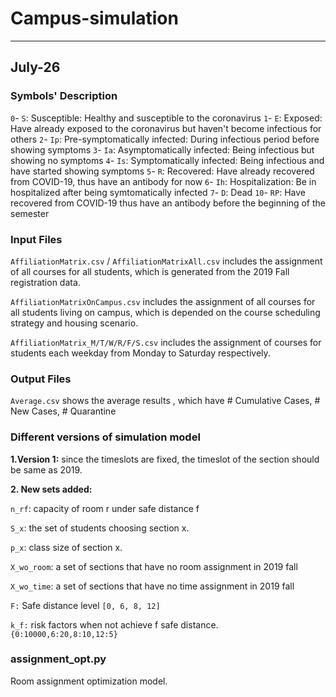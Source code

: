 # Campus-simulation

-----
July-26
-----

### Symbols' Description

`0`- `S`:   Susceptible: Healthy and susceptible to the coronavirus
`1`- `E`:   Exposed: Have already exposed to the coronavirus but haven't become infectious for others
`2`- `Ip`:  Pre-symptomatically infected: During infectious period before showing symptoms
`3`- `Ia`:  Asymptomatically infected: Being infectious but showing no symptoms
`4`- `Is`:  Symptomatically infected: Being infectious and have started showing symptoms
`5`- `R`:   Recovered: Have already recovered from COVID-19, thus have an antibody for now
`6`- `Ih`:  Hospitalization: Be in hospitalized after being symtomatically infected 
`7`- `D`:   Dead
`10`- `RP`: Have recovered from COVID-19 thus have an antibody before the beginning of the semester


### Input Files

`AffiliationMatrix.csv` / `AffiliationMatrixAll.csv` includes the assignment of all courses for all students, which is generated from the 2019 Fall registration data.

`AffiliationMatrixOnCampus.csv` includes the assignment of all courses for all students living on campus, which is depended on the course scheduling strategy and housing scenario.

`AffiliationMatrix_M/T/W/R/F/S.csv` includes the assignment of courses for students each weekday from Monday to Saturday respectively.

### Output Files

`Average.csv` shows the average results , which have # Cumulative Cases, # New Cases, # Quarantine  


### Different versions of simulation model

**1\.Version 1:** since the timeslots are fixed, the timeslot of the section should be same as 2019.


**2\. New sets added:**

`n_rf`: capacity of room r under safe distance f

`S_x`: the set of students choosing section x.

`p_x`: class size of section x.

`X_wo_room`: a set of sections that have no room assignment in 2019 fall

`X_wo_time`: a set of sections that have no time assignment in 2019 fall

`F:` Safe distance level `[0, 6, 8, 12]`

`k_f:` risk factors when not achieve f safe distance. `{0:10000,6:20,8:10,12:5}`

### assignment\_opt.py

Room assignment optimization model.
